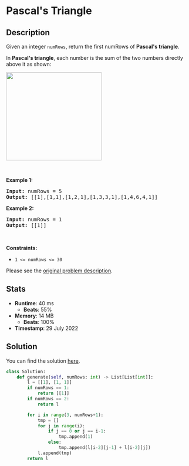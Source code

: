# Pascal's Triangle

## Description

<p>Given an integer <code>numRows</code>, return the first numRows of <strong>Pascal&#39;s triangle</strong>.</p>

<p>In <strong>Pascal&#39;s triangle</strong>, each number is the sum of the two numbers directly above it as shown:</p>
<img alt="" src="https://upload.wikimedia.org/wikipedia/commons/0/0d/PascalTriangleAnimated2.gif" style="height:240px; width:260px" />
<p>&nbsp;</p>
<p><strong class="example">Example 1:</strong></p>
<pre><strong>Input:</strong> numRows = 5
<strong>Output:</strong> [[1],[1,1],[1,2,1],[1,3,3,1],[1,4,6,4,1]]
</pre><p><strong class="example">Example 2:</strong></p>
<pre><strong>Input:</strong> numRows = 1
<strong>Output:</strong> [[1]]
</pre>
<p>&nbsp;</p>
<p><strong>Constraints:</strong></p>

<ul>
	<li><code>1 &lt;= numRows &lt;= 30</code></li>
</ul>


Please see the [original problem description](https://leetcode.com/problems/pascals-triangle/).

## Stats

- **Runtime**: 40 ms
    - **Beats**: 55%
- **Memory**: 14 MB
    - **Beats**: 100%
- **Timestamp**: 29 July 2022

## Solution

You can find the solution [here](./pascals-triangle.py).

```python
class Solution:
    def generate(self, numRows: int) -> List[List[int]]:
        l = [[1], [1, 1]]
        if numRows == 1:
            return [[1]]
        if numRows == 2:
            return l

        for i in range(3, numRows+1):
            tmp = []
            for j in range(i):
                if j == 0 or j == i-1:
                    tmp.append(1)
                else:
                    tmp.append(l[i-2][j-1] + l[i-2][j])
            l.append(tmp)
        return l
```
